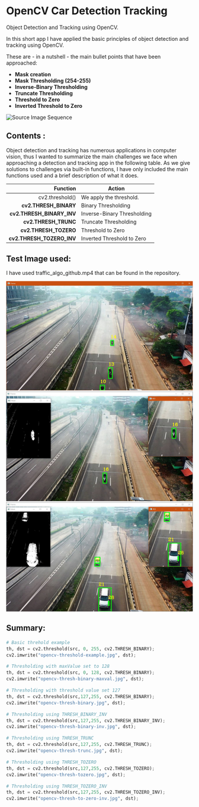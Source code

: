 # OpenCV Car Detection Tracking
Object Detection and Tracking using OpenCV.

In this short app I have applied the basic principles of object detection and tracking using OpenCV.

These are - in a nutshell - the main bullet points that have been approached:

+ **Mask creation**
+ **Mask Thresholding (254-255)**
+ **Inverse-Binary Thresholding**
+ **Truncate Thresholding**
+ **Threshold to Zero**
+ **Inverted Threshold to Zero**

![Source Image Sequence](general.gif)

## Contents :
Object detection and tracking has numerous applications in computer vision, thus I wanted to summarize the main challenges we face when approaching a detection and tracking app in the following table. As we give solutions to challenges via built-in functions, I have only included the main functions used and a brief description of what it does.

| Function        |Action                                                                        |
|----------------:|------------------------------------------------------------------------------|
|cv2.threshold()   |We apply the threshold.|
|**cv2.THRESH_BINARY** | Binary Thresholding|
|**cv2.THRESH_BINARY_INV**| Inverse-Binary Thresholding|
|**cv2.THRESH_TRUNC**       |Truncate Thresholding|
|**cv2.THRESH_TOZERO** | Threshold to Zero|
|**cv2.THRESH_TOZERO_INV**|Inverted Threshold to Zero|

## Test Image used: 
I have used traffic_algo_github.mp4 that can be found in the repository.

![Source Image Sequence](source_1.jpg)
![Source Image Sequence](source_2.jpg)![Source Image Sequence](source_3.jpg)

## Summary:

```python
# Basic threhold example 
th, dst = cv2.threshold(src, 0, 255, cv2.THRESH_BINARY); 
cv2.imwrite("opencv-threshold-example.jpg", dst); 
```
```python
# Thresholding with maxValue set to 128
th, dst = cv2.threshold(src, 0, 128, cv2.THRESH_BINARY); 
cv2.imwrite("opencv-thresh-binary-maxval.jpg", dst); 
```
```python
# Thresholding with threshold value set 127 
th, dst = cv2.threshold(src,127,255, cv2.THRESH_BINARY); 
cv2.imwrite("opencv-thresh-binary.jpg", dst); 
```
```python
# Thresholding using THRESH_BINARY_INV 
th, dst = cv2.threshold(src,127,255, cv2.THRESH_BINARY_INV); 
cv2.imwrite("opencv-thresh-binary-inv.jpg", dst); 
```
```python
# Thresholding using THRESH_TRUNC 
th, dst = cv2.threshold(src,127,255, cv2.THRESH_TRUNC); 
cv2.imwrite("opencv-thresh-trunc.jpg", dst); 
```
```python
# Thresholding using THRESH_TOZERO 
th, dst = cv2.threshold(src,127,255, cv2.THRESH_TOZERO); 
cv2.imwrite("opencv-thresh-tozero.jpg", dst); 
```
```python
# Thresholding using THRESH_TOZERO_INV 
th, dst = cv2.threshold(src,127,255, cv2.THRESH_TOZERO_INV); 
cv2.imwrite("opencv-thresh-to-zero-inv.jpg", dst);
```



